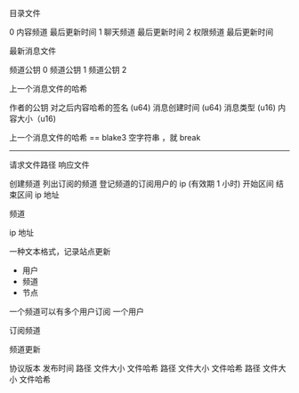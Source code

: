 目录文件

0 内容频道 最后更新时间
1 聊天频道 最后更新时间
2 权限频道 最后更新时间

最新消息文件

频道公钥 0
频道公钥 1
频道公钥 2

上一个消息文件的哈希

作者的公钥
对之后内容哈希的签名 (u64)
消息创建时间 (u64)
消息类型 (u16)
内容大小（u16)

上一个消息文件的哈希 == blake3 空字符串 ，就 break

---

请求文件路径
响应文件

创建频道
列出订阅的频道
登记频道的订阅用户的 ip (有效期 1 小时)
  开始区间 结束区间 ip 地址

频道

ip 地址

一种文本格式，记录站点更新

* 用户
* 频道
* 节点

一个频道可以有多个用户订阅
一个用户

订阅频道

频道更新

协议版本
发布时间
路径 文件大小 文件哈希
路径 文件大小 文件哈希
路径 文件大小 文件哈希
